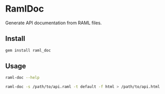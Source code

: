 # RamlDoc

Generate API documentation from RAML files.

## Install

```sh
gem install raml_doc
```

## Usage

```sh
raml-doc --help
```

```sh
raml-doc -s /path/to/api.raml -t default -f html > /path/to/api.html
```
